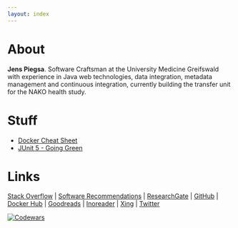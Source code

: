 ```yaml
---
layout: index
---
```


# About

**Jens Piegsa**. Software Craftsman at the University Medicine Greifswald with experience in Java web technologies, data integration, metadata management and continuous integration, currently building the transfer unit for the NAKO health study.

# Stuff

* [Docker Cheat Sheet](http://docker.jens-piegsa.com/)
* [JUnit 5 - Going Green](http://junit.jens-piegsa.com/)


# Links

[Stack Overflow](http://stackoverflow.com/users/1725096/jens-piegsa) &#124; [Software Recommendations](http://softwarerecs.stackexchange.com/users/138/jens-piegsa) &#124; [ResearchGate](https://www.researchgate.net/profile/Jens_Piegsa) &#124; [GitHub](https://github.com/JensPiegsa/) &#124; [Docker Hub](https://hub.docker.com/u/piegsaj/) &#124; [Goodreads](https://www.goodreads.com/review/list/30411560-jens?shelf=read&view=covers&order=d&sort=date_added) &#124; [Inoreader](https://www.inoreader.com/stream/user/1006120418/tag/Shared) &#124; [Xing](https://www.xing.com/profile/Jens_Piegsa) &#124; [Twitter](https://twitter.com/jenspiegsa)

[![Codewars](https://www.codewars.com/users/JensPiegsa/badges/large)](https://www.codewars.com/users/JensPiegsa/)
